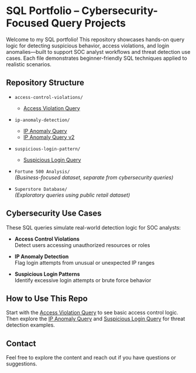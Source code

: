 # SQL Portfolio – Cybersecurity-Focused Query Projects

Welcome to my SQL portfolio! This repository showcases hands-on query logic for detecting suspicious behavior, access violations, and login anomalies—built to support SOC analyst workflows and threat detection use cases. Each file demonstrates beginner-friendly SQL techniques applied to realistic scenarios.

##  Repository Structure

- `access-control-violations/`  
  - [Access Violation Query](./access-control-violations/access_violation_query.sql)

- `ip-anomaly-detection/`  
  - [IP Anomaly Query](./ip-anomaly-detection/ip_anomaly_query.sql)  
  - [IP Anomaly Query v2](./ip-anomaly-detection/ip_anomaly_query_v2.sql)

- `suspicious-login-pattern/`  
  - [Suspicious Login Query](./suspicious-login-pattern/suspicious_login_query.sql)

- `Fortune 500 Analysis/`  
  *(Business-focused dataset, separate from cybersecurity queries)*

- `Superstore Database/`  
  *(Exploratory queries using public retail dataset)*

##  Cybersecurity Use Cases

These SQL queries simulate real-world detection logic for SOC analysts:

- **Access Control Violations**  
  Detect users accessing unauthorized resources or roles

- **IP Anomaly Detection**  
  Flag login attempts from unusual or unexpected IP ranges

- **Suspicious Login Patterns**  
  Identify excessive login attempts or brute force behavior

##  How to Use This Repo

Start with the [Access Violation Query](./access-control-violations/access_violation_query.sql) to see basic access control logic.  
Then explore the [IP Anomaly Query](./ip-anomaly-detection/ip_anomaly_query.sql) and [Suspicious Login Query](./suspicious-login-pattern/suspicious_login_query.sql) for threat detection examples.

##  Contact

Feel free to explore the content and reach out if you have questions or suggestions.


